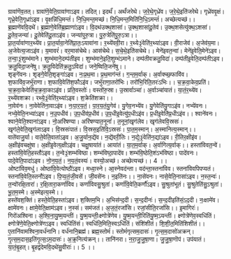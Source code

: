 

  
ग्रावा॑णॆव॒तत्। ग्रावा॑णॆ॒वेति॒ग्रावा॑णाऽइव। तदित्। इदर्थं॑। अर्थं॑जरेथे। ज॒रे॒थे॒गृध्रे॑व। ज॒रे॒थे॒इति॑जरेथे। गृध्रे॑ववृ॒क्षं। गृध्रे॒वेति॒गृध्रा॑ऽइव। वृ॒क्षन्नि॑धि॒मन्तं॑। नि॒धि॒मन्त॒मच्छ॑। नि॒धि॒मन्त॒मिति॑नि॒धि॒ऽमन्तं॑। अच्छेत्यच्छ॑।। ब्र॒ह्माणे॑ववि॒दथे॑। ब्र॒ह्माणे॒वेति॑ब्र॒ह्माणा॑ऽइव। वि॒दथ॑उक्थ॒शासा॑। उ॒क्थ॒शासा॑दू॒तेव॑। उ॒क्थ॒शसेत्यु॑क्थ॒ऽशसा॑। दू॒तेव॒जन्या॑। दू॒तेवेति॑दू॒ताऽइ॑व। जन्या॑पुरु॒त्रा। पु॒रु॒त्रेति॑पु॒रु॒ऽत्रा।।  
प्रा॒त॒र्यावा॑णार॒थ्ये॑व। प्रा॒त॒र्यावा॒नेति॑प्रा॒तः॒ऽयावा॑ना। र॒थ्ये॑ववी॒रा। र॒थ्ये३॒॑वेति॑र॒थ्या॑ऽइव। वी॒राजेव॑। अ॒जेव॑य॒मा। अ॒जेवेत्य॒जाऽइ॑व। य॒मावरं॑। वर॒मास॑चेथे। आस॑चेथे। स॒चे॒थे॒इति॑सचेथे।। मेने॑इवत॒न्वा॑। मेने॑इ॒वेति॒मेने॑ऽइव। त॒न्वा॒३॒॑शुम्भ॑माने। शुम्भ॑माने॒दम्प॑तीइव। शुम्भ॑माने॒इति॒शुम्भ॑ऽमाने। दम्प॑तीवक्रतु॒विदा॑। दम्प॑तीइ॒वेति॒दम्प॑तीऽइव। क्र॒तु॒विदा॒जने॑षु। क्र॒तु॒विदेति॑क्र॒तु॒ऽविदा॑। जने॒ष्विति॒जने॑षु।।  
शृङ्गे॑वनः। शृङ्गे॒वेति॒शृङ्गा॑ऽइव। नः॒प्र॒थ॒मा। प्र॒थ॒माग॑न्तं। ग॒न्त॒म॒र्वाक्। अ॒र्वाक्च्छ॒फावि॑व। श॒फावि॑व॒जर्भु॑राणा। श॒फावि॒वेति॑श॒फौऽइ॑व। जर्भु॑राणा॒तरो॑भिः। तरो॑भि॒रिति॒तरः॑ऽभिः।। च॒क्र॒वा॒केव॒प्रति॑। च॒क्र॒वा॒केवेति॑च॒क्र॒वा॒काऽइ॑व। प्रति॒वस्तोः॑। वस्तो॑रु॒स्रा। उ॒स्रार्वाञ्चा॑। अ॒र्वाञ्चा॑यातं। या॒तं॒र॒थ्ये॑व। र॒थ्ये॑वशक्रा। रथ्ये॒३॒॑वेति॑र॒थ्या॑ऽइव। श॒क्रेति॑शक्रा।।  
ना॒वेव॑नः। ना॒वेवेति॑ना॒वाऽइ॑व। नः॒पा॒र॒य॒तं॒। पा॒र॒य॒तं॒यु॒गेव॑। यु॒गेव॒नभ्ये॑व। यु॒गेवेति॑यु॒गाऽइ॑व। नभ्ये॑वनः। नभ्ये॒वेति॒नभ्या॑ऽइव। न॒उ॒पधीव॑। उ॒प॒धीव॑प्र॒धीव॑। उ॒प॒धीइ॒वेत्यु॑प॒धीऽइ॑व। प्र॒धीइ॒वेति॑प्र॒धीऽइ॑व।। श्वाने॑वनः। श्वाने॒वेति॒श्वाना॑ऽइव। नो॒अरि॑षण्या। अरि॑षण्यात॒नूनां॑। त॒नूनां॒खृग॑लेव। खृग॑लेववि॒स्रसः॑। खृग॑ले॒वेति॒खृग॑लाऽइव। वि॒स्रसः॑पातं। वि॒स्रस॒इति॑वि॒ऽस्रसः॑। पा॒त॒म॒स्मान्। अ॒स्मानित्य॒स्मान्।।  
वाते॑वाजु॒र्या। वाते॒वेति॒वाता॑ऽइव। अ॒जु॒र्यान॒द्ये॑व। न॒द्ये॑वरी॒तिः। न॒द्ये॒३॒॑वेति॑न॒द्या॑ऽइव। री॒तिर॒क्षीइ॑व। अ॒क्षीइ॑वचक्षु॑षा। अ॒क्षीइ॒वेत्य॒क्षीऽइ॑व। चक्षु॒षाया॑तं। आया॑तं। या॒त॒म॒र्वाक्। अ॒र्वागित्य॒र्वाक्।। हस्ता॑विवत॒न्वे॑। हस्ता॑वि॒वेति॒हस्तौ॑ऽइव। त॒न्वे३॒॑शम्भ॑विष्ठा। शम्भ॑विष्ठा॒पादे॑व। शम्भ॑वि॒ष्ठेति॒शंऽभ॑विष्ठा। पादे॑वनः। पादे॒वेति॒पादा॑ऽइव। नो॒न॒य॒तं॒। न॒य॒तं॒वस्यः॑। वस्यो॒अच्छ॑। अच्छेत्यच्छ॑।। 4 ।।  
ओष्टा॑विव॒मधु॑। ओष्ठा॑वि॒वेत्योष्ठौ॑ऽइव। मध्वा॒स्ने। आ॒स्नेवद॑न्ता। वद॑न्ता॒स्तना॑विव। स्तना॑विवपिपप्यतं। स्तना॑वि॒वेति॒स्तनौ॑ऽइव। पि॒प्य॒तं॒जी॒वसे॑। जी॒वसे॑नः। न॒इति॑नः।। ना॒से॑वनः। नासे॒वेति॒नासा॑ऽइव। न॒स्त॒न्वः॑। त॒न्वो॑रक्षि॒तारा॑। र॒क्षि॒तारा॒कर्णा॑विव। कर्णा॑विवसु॒श्रुता॑। कर्णा॑वि॒वेति॒कर्णौ॑ऽइव। सु॒श्रुता॑भूतं। सु॒श्रुतेति॑सु॒ऽश्रुता॑। भू॒त॒म॒स्मे। अ॒स्मेइत्य॒स्मे।।  
हस्ते॑वश॒क्तिं। हस्ते॒वेति॒हस्ता॑ऽइव। श॒क्तिम॒भि। अ॒भिस॑न्द॒दी। स॒न्द॒दीनः॑। स॒न्द॒दीइति॑सं॒ऽद॒दी। नः॒क्षामे॑व। क्षामे॑वनः। क्षामे॒वेति॒क्षाम॑ऽइव। न॒स्सं। सम॑जतं। अ॒ज॒तं॒रजां॑सि। रजां॒सीति॒रजां॑सि।। इ॒मागिरः॑। गिरो॑अश्विना। अ॒श्वि॒ना॒यु॒ष्म॒यन्तीः॑। यु॒ष्म॒यन्तीः॒क्ष्णोत्रे॑णेव। यु॒ष्म॒यन्ती॒रिति॑यु॒ष्म॒ऽयन्तीः॑। क्ष्णोत्रे॑णेव॒स्वधि॑तिं। क्ष्णोत्रे॑णे॒वेति॒क्ष्णोत्रे॑णऽइव। स्वधि॑तिंसं। स्वधि॑ति॒मिति॒स्वऽधि॑तिं। संशि॑शीतं। शि॒शी॒त॒मिति॑शिशीतं।।  
ए॒तानि॑वामश्विना॒वर्ध॑नानि। वर्ध॑नानि॒ब्रह्म॑। ब्रह्म॒स्तोमं॑। स्तोमं॑गृत्सम॒दासः॑। गृ॒त्स॒म॒दासो॑अक्रन्। गृ॒त्स॒म॒दास॒इति॑गृ॒त्स॒ऽम॒दासः॑। अ॒क्र्॒नित्य॑क्रन्।। तानि॑नरा। न॒रा॒जु॒जु॒षा॒णा। जु॒जु॒षा॒णॊप॑। उप॑यातं। या॒तं॒बृ॒हत्। बृ॒हद्व॑देमवि॒दथे॑सु॒वीराः॑।। 5 ।।  
